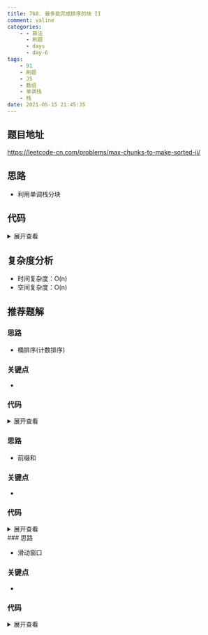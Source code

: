 ```yaml
---
title: 768. 最多能完成排序的块 II
comment: valine
categories:
    - - 算法
      - 刷题
      - days
      - day-6
tags:
    - 91
    - 刷题
    - JS
    - 数组
    - 单调栈
    - 栈
date: 2021-05-15 21:45:35
---
```


## 题目地址

https://leetcode-cn.com/problems/max-chunks-to-make-sorted-ii/

## 思路

-   利用单调栈分块

## 代码

<details>
    <summary>展开查看</summary>

```js
/**
 * @param {number[]} arr
 * @return {number}
 */
var maxChunksToSorted = function (arr) {
    let stack = [];

    for (let i = 0; i < arr.length; i++) {
        if (stack.length === 0 || stack[stack.length - 1] <= arr[i]) {
            //单调递增栈,栈中的每个值就是一个分块中的极大值
            stack.push(arr[i]);
        } else {
            //当前值小于栈顶元素即tem<arr[i]
            //临时保存单调栈中最大值(当前值可以加入栈顶元素所代表的块)
            let tem = stack.pop();
            //一个元素代表一个块,当前值此时压入最大值所在的块中,该块的区间为[当前值,最大值]
            //剩下单调栈中不应该存在大于当前值的元素
            //因此剩余单调栈中大于当前值的元素意味着可以压入新块中
            while (stack[stack.length - 1] > arr[i]) {
                stack.pop();
            }
            stack.push(tem);
        }
    }
    return stack.length;
};
```

</details>

## 复杂度分析

-   时间复杂度：O(n)
-   空间复杂度：O(n)

## 推荐题解

### 思路

-   桶排序(计数排序)

### 关键点

-

### 代码

<details>
    <summary>展开查看</summary>

```js

```

</details>

### 思路

-   前缀和

### 关键点

-

### 代码

<details>
    <summary>展开查看</summary>

```js

```

</details>
### 思路

-   滑动窗口

### 关键点

-

### 代码

<details>
    <summary>展开查看</summary>

```js

```

</details>
